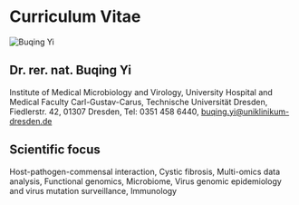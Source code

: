 # Curriculum Vitae
![Buqing Yi](https://user-images.githubusercontent.com/93262080/200172685-a16c256e-7a0f-4dae-be2c-272db4e979b9.jpeg)
## Dr. rer. nat. Buqing Yi

Institute of Medical Microbiology and Virology,
University Hospital and Medical Faculty Carl-Gustav-Carus,
Technische Universität Dresden,
Fiedlerstr. 42, 01307 Dresden,
Tel: 0351 458 6440,
buqing.yi@uniklinikum-dresden.de
## Scientific focus
Host-pathogen-commensal interaction, 
Cystic fibrosis, 
Multi-omics data analysis,
Functional genomics, 
Microbiome,
Virus genomic epidemiology and virus mutation surveillance, Immunology




